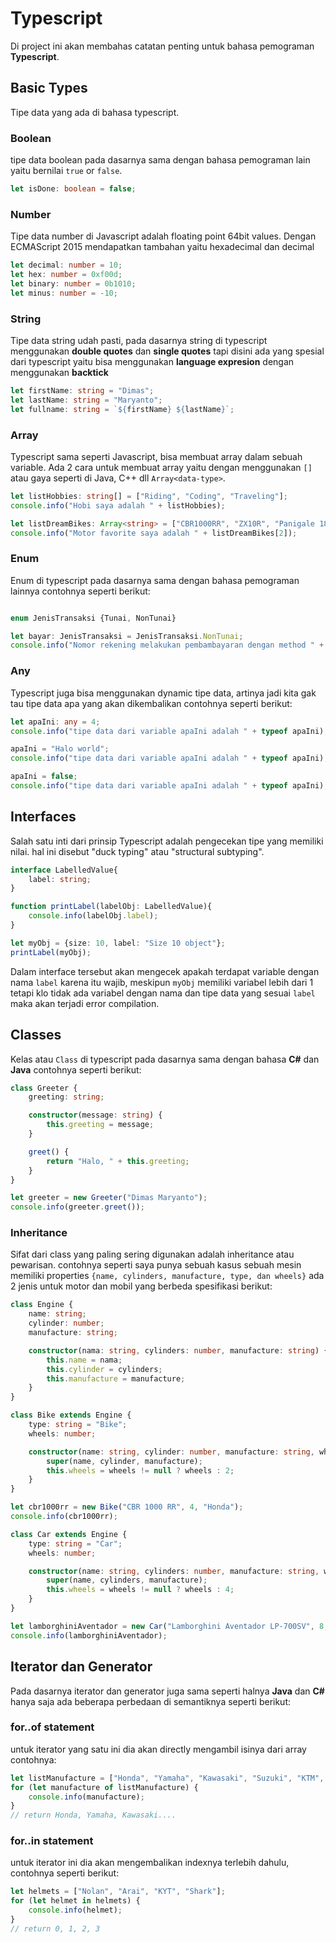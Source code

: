 # Typescript

Di project ini akan membahas catatan penting untuk bahasa pemograman **Typescript**.

## Basic Types

Tipe data yang ada di bahasa typescript.

### Boolean

tipe data boolean pada dasarnya sama dengan bahasa pemograman lain yaitu bernilai `true` or `false`.

```ts
let isDone: boolean = false;
```

### Number

Tipe data number di Javascript adalah floating point 64bit values. Dengan ECMAScript 2015 mendapatkan 
tambahan yaitu hexadecimal dan decimal 

```ts
let decimal: number = 10;
let hex: number = 0xf00d;
let binary: number = 0b1010;
let minus: number = -10;
```

### String

Tipe data string udah pasti, pada dasarnya string di typescript menggunakan **double quotes** dan **single quotes** tapi disini ada
yang spesial dari typescript yaitu bisa menggunakan **language expresion** dengan menggunakan **backtick**

```ts
let firstName: string = "Dimas";
let lastName: string = "Maryanto";
let fullname: string = `${firstName} ${lastName}`;
```

### Array

Typescript sama seperti Javascript, bisa membuat array dalam sebuah variable. Ada 2 cara untuk membuat array
yaitu dengan menggunakan `[]` atau gaya seperti di Java, C++ dll `Array<data-type>`.

```ts
let listHobbies: string[] = ["Riding", "Coding", "Traveling"];
console.info("Hobi saya adalah " + listHobbies);

let listDreamBikes: Array<string> = ["CBR1000RR", "ZX10R", "Panigale 1899"];
console.info("Motor favorite saya adalah " + listDreamBikes[2]);
```

### Enum

Enum di typescript pada dasarnya sama dengan bahasa pemograman lainnya contohnya seperti berikut:

```ts

enum JenisTransaksi {Tunai, NonTunai}

let bayar: JenisTransaksi = JenisTransaksi.NonTunai;
console.info("Nomor rekening melakukan pembambayaran dengan method " + JenisTransaksi[bayar]);
```

### Any

Typescript juga bisa menggunakan dynamic tipe data, artinya jadi kita gak tau tipe data apa yang akan dikembalikan contohnya seperti berikut:

```ts
let apaIni: any = 4;
console.info("tipe data dari variable apaIni adalah " + typeof apaIni);

apaIni = "Halo world";
console.info("tipe data dari variable apaIni adalah " + typeof apaIni);

apaIni = false;
console.info("tipe data dari variable apaIni adalah " + typeof apaIni);
```

## Interfaces

Salah satu inti dari prinsip Typescript adalah pengecekan tipe yang memiliki nilai.
hal ini disebut "duck typing" atau "structural subtyping".

```ts
interface LabelledValue{
    label: string;
}

function printLabel(labelObj: LabelledValue){
    console.info(labelObj.label);
}

let myObj = {size: 10, label: "Size 10 object"};
printLabel(myObj);
```

Dalam interface tersebut akan mengecek apakah terdapat variable dengan nama `label` karena itu wajib, meskipun `myObj` 
memiliki variabel lebih dari 1 tetapi klo tidak ada variabel dengan nama dan tipe data yang sesuai `label` 
maka akan terjadi error compilation.


## Classes

Kelas atau `Class` di typescript pada dasarnya sama dengan bahasa **C#** dan **Java** contohnya seperti berikut:

```ts
class Greeter {
    greeting: string;

    constructor(message: string) {
        this.greeting = message;
    }

    greet() {
        return "Halo, " + this.greeting;
    }
}

let greeter = new Greeter("Dimas Maryanto");
console.info(greeter.greet());
```

### Inheritance

Sifat dari class yang paling sering digunakan adalah inheritance atau pewarisan. contohnya seperti saya punya sebuah kasus 
sebuah mesin memiliki properties `{name, cylinders, manufacture, type, dan wheels}` ada 
2 jenis untuk motor dan mobil yang berbeda spesifikasi berikut:

```ts
class Engine {
    name: string;
    cylinder: number;
    manufacture: string;

    constructor(nama: string, cylinders: number, manufacture: string) {
        this.name = nama;
        this.cylinder = cylinders;
        this.manufacture = manufacture;
    }
}

class Bike extends Engine {
    type: string = "Bike";
    wheels: number;

    constructor(name: string, cylinder: number, manufacture: string, wheels?: number) {
        super(name, cylinder, manufacture);
        this.wheels = wheels != null ? wheels : 2;
    }
}

let cbr1000rr = new Bike("CBR 1000 RR", 4, "Honda");
console.info(cbr1000rr);

class Car extends Engine {
    type: string = "Car";
    wheels: number;

    constructor(name: string, cylinders: number, manufacture: string, wheels: number) {
        super(name, cylinders, manufacture);
        this.wheels = wheels != null ? wheels : 4;
    }
}

let lamborghiniAventador = new Car("Lamborghini Aventador LP-700SV", 8, "Lamborghini", 4);
console.info(lamborghiniAventador);
```

## Iterator dan Generator

Pada dasarnya iterator dan generator juga sama seperti halnya **Java** dan **C#** hanya saja ada beberapa perbedaan di semantiknya seperti berikut:

### for..of statement

untuk iterator yang satu ini dia akan directly mengambil isinya dari array contohnya:

```ts
let listManufacture = ["Honda", "Yamaha", "Kawasaki", "Suzuki", "KTM", "Ducati"];
for (let manufacture of listManufacture) {
    console.info(manufacture);
}
// return Honda, Yamaha, Kawasaki....
```

### for..in statement

untuk iterator ini dia akan mengembalikan indexnya terlebih dahulu, contohnya seperti berikut:

```ts
let helmets = ["Nolan", "Arai", "KYT", "Shark"];
for (let helmet in helmets) {
    console.info(helmet);
}
// return 0, 1, 2, 3
```


